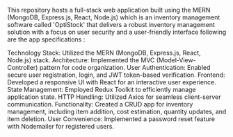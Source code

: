 

This repository hosts a full-stack web application built using the MERN (MongoDB, Express.js, React, Node.js) which is an inventory management software called 'OptiStock' that delivers a robust inventory management solution with a focus on user security and a user-friendly interface following are the app specifications : 

Technology Stack: Utilized the MERN (MongoDB, Express.js, React, Node.js) stack.
Architecture: Implemented the MVC (Model-View-Controller) pattern for code organization.
User Authentication: Enabled secure user registration, login, and JWT token-based verification.
Frontend: Developed a responsive UI with React for an interactive user experience.
State Management: Employed Redux Toolkit to efficiently manage application state.
HTTP Handling: Utilized Axios for seamless client-server communication.
Functionality: Created a CRUD app for inventory management, including item addition, cost estimation, quantity updates, and item deletion.
User Convenience: Implemented a password reset feature with Nodemailer for registered users.

